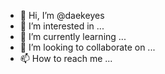 - 👋 Hi, I’m @daekeyes
- 👀 I’m interested in ...
- 🌱 I’m currently learning ...
- 💞️ I’m looking to collaborate on ...
- 📫 How to reach me ...

<!---
daekeyes/daekeyes is a ✨ special ✨ repository because its `README.md` (this file) appears on your GitHub profile.
You can click the Preview link to take a look at your changes.
--->
